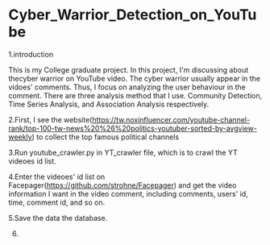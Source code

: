 # Cyber_Warrior_Detection_on_YouTube

1.introduction

This is my College graduate project. In this project, I'm discussing about thecyber warrior on YouTube video. The cyber warrior usually appear in the vidoes' comments. Thus, I focus on analyzing the user behaviour in the comment. There are three analysis method that I use. Community Detection, Time Series Analysis, and Association Analysis respectively.


2.First, I see the website(https://tw.noxinfluencer.com/youtube-channel-rank/top-100-tw-news%20%26%20politics-youtuber-sorted-by-avgview-weekly) to collect the top famous political channels

3.Run youtube_crawler.py in YT_crawler file, which is to crawl the YT videoes id list.

4.Enter the videoes' id list on Facepager(https://github.com/strohne/Facepager) and get the video information I want in the video comment, including comments, users' id, time, comment id, and so on.

5.Save the data the database.

6.
